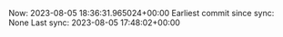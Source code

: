 Now: 2023-08-05 18:36:31.965024+00:00 Earliest commit since sync: None Last sync: 2023-08-05 17:48:02+00:00
